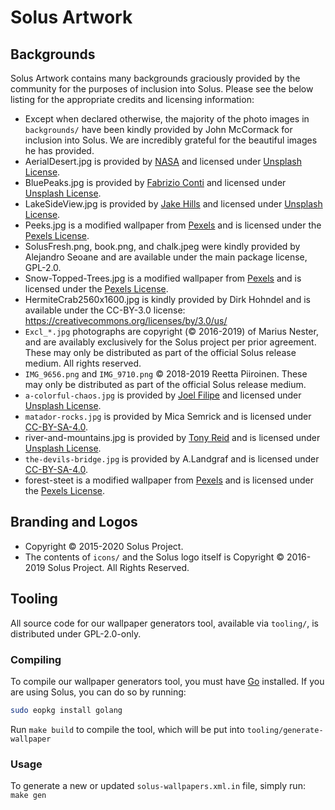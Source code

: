 # Solus Artwork

## Backgrounds

Solus Artwork contains many backgrounds graciously provided by the community for the purposes of inclusion into Solus. Please see the below listing for the appropriate credits and licensing information:

- Except when declared otherwise, the majority of the photo images in `backgrounds/` have been kindly provided by John McCormack for inclusion into Solus. We are incredibly grateful for the beautiful images he has provided.
- AerialDesert.jpg is provided by [NASA](https://unsplash.com/photos/whDrFMucHkc) and licensed under [Unsplash License](https://unsplash.com/license).
- BluePeaks.jpg is provided by [Fabrizio Conti](https://unsplash.com/photos/k6GpdsPJSZw) and licensed under [Unsplash License](https://unsplash.com/license).
- LakeSideView.jpg is provided by [Jake Hills](https://unsplash.com/photos/mI02K_LxlfU) and licensed under [Unsplash License](https://unsplash.com/license).
- Peeks.jpg is a modified wallpaper from [Pexels](https://www.pexels.com/photo/green-pine-trees-covered-with-fogs-under-white-sky-during-daytime-167699/) and is licensed under the [Pexels License](https://www.pexels.com/photo-license/).
- SolusFresh.png, book.png, and chalk.jpeg were kindly provided by Alejandro Seoane and are available under the main package license, GPL-2.0.
- Snow-Topped-Trees.jpg is a modified wallpaper from [Pexels](https://www.pexels.com/photo/aerial-photography-of-trees-1438761/) and is licensed under the [Pexels License](https://www.pexels.com/photo-license/).
- HermiteCrab2560x1600.jpg is kindly provided by Dirk Hohndel and is available under the CC-BY-3.0 license: https://creativecommons.org/licenses/by/3.0/us/
- `Excl_*.jpg` photographs are copyright (© 2016-2019) of Marius Nester, and are availably exclusively for the Solus project per prior agreement. These may only be distributed as part of the official Solus release medium. All rights reserved.
- `IMG_9656.png` and `IMG_9710.png` © 2018-2019 Reetta Piiroinen. These may only be distributed as part of the official Solus release medium.
- `a-colorful-chaos.jpg` is provided by [Joel Filipe](https://unsplash.com/photos/k8apfKm-Md4) and licensed under [Unsplash License](https://unsplash.com/license).
- `matador-rocks.jpg` is provided by Mica Semrick and is licensed under [CC-BY-SA-4.0](https://creativecommons.org/licenses/by-sa/4.0/).
- river-and-mountains.jpg is provided by [Tony Reid](https://unsplash.com/photos/UMJUr3st0AE) and is licensed under [Unsplash License](https://unsplash.com/license).
- `the-devils-bridge.jpg` is provided by A.Landgraf and is licensed under [CC-BY-SA-4.0](https://creativecommons.org/licenses/by-sa/4.0/).
- forest-steet is a modified wallpaper from [Pexels](https://www.pexels.com/photo/forest-pathways-photo-1996051/) and is licensed under the [Pexels License](https://www.pexels.com/photo-license/).

## Branding and Logos 

- Copyright © 2015-2020 Solus Project.
- The contents of `icons/` and the Solus logo itself is Copyright © 2016-2019 Solus Project. All Rights Reserved.

## Tooling

All source code for our wallpaper generators tool, available via `tooling/`, is distributed under GPL-2.0-only.

### Compiling

To compile our wallpaper generators tool, you must have [Go](https://golang.org) installed. If you are using Solus, you can do so by running:

``` bash
sudo eopkg install golang
```

Run `make build` to compile the tool, which will be put into `tooling/generate-wallpaper`

### Usage

To generate a new or updated `solus-wallpapers.xml.in` file, simply run: `make gen`
